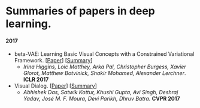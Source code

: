 # Summaries of papers in deep learning.

#### 2017

- beta-VAE: Learning Basic Visual Concepts with a Constrained Variational Framework. [[Paper](https://openreview.net/references/pdf?id=Sy2fzU9gl)] [[Summary](Summaries/beta-VAE-Learning%20Basic%20Visual%20Concepts%20with%20a%20Constrained%20Variational%20Framework.md)]
  - *Irina Higgins, Loic Matthey, Arka Pal, Christopher Burgess, Xavier Glorot, Matthew Botvinick, Shakir Mohamed, Alexander Lerchner*. **ICLR 2017**
- Visual Dialog. [[Paper](https://arxiv.org/abs/1611.08669)] [[Summary](Summaries/Visual%20Dialog.md)]
  - *Abhishek Das, Satwik Kottur, Khushi Gupta, Avi Singh, Deshraj Yadav, José M. F. Moura, Devi Parikh, Dhruv Batra.* **CVPR 2017**
